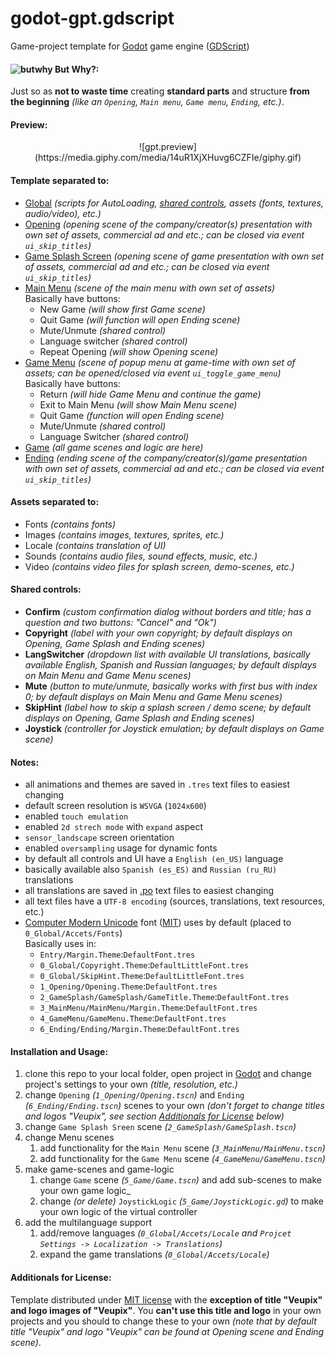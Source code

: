 # godot-gpt.gdscript
Game-project template for [Godot](https://godotengine.org/) game engine ([GDScript](http://docs.godotengine.org/en/latest/getting_started/scripting/gdscript/gdscript_basics.html))

#### ![butwhy](http://i68.tinypic.com/168bdc4.jpg) But Why?:
Just so as **not to waste time** creating **standard parts** and structure **from the beginning** _(like an `Opening`, `Main menu`, `Game menu`, `Ending`, etc.)_.

#### Preview:

<p align="center">
![gpt.preview](https://media.giphy.com/media/14uR1XjXHuvg6CZFIe/giphy.gif)
</p>

#### Template separated to:
* [Global](0_Global) _(scripts for AutoLoading, [shared controls](#shared-controls), assets (fonts, textures, audio/video), etc.)_
* [Opening](1_Opening) _(opening scene of the company/creator(s) presentation with own set of assets, commercial ad and etc.; can be closed via event `ui_skip_titles`)_
* [Game Splash Screen](2_GameSplash) _(opening scene of game presentation with own set of assets, commercial ad and etc.; can be closed via event `ui_skip_titles`)_
* [Main Menu](3_MainMenu) _(scene of the main menu with own set of assets)_
<br/>  Basically have buttons:
  * New Game _(will show first Game scene)_
  * Quit Game _(will function will open Ending scene)_
  * Mute/Unmute _(shared control)_
  * Language switcher _(shared control)_
  * Repeat Opening _(will show Opening scene)_
* [Game Menu](4_GameMenu) _(scene of popup menu at game-time with own set of assets; can be opened/closed via event `ui_toggle_game_menu`)_
<br/>  Basically have buttons:
  * Return _(will hide Game Menu and continue the game)_
  * Exit to Main Menu _(will show Main Menu scene)_
  * Quit Game _(function will open Ending scene)_
  * Mute/Unmute _(shared control)_
  * Language Switcher _(shared control)_
* [Game](5_Game) _(all game scenes and logic are here)_
* [Ending](6_Ending) _(ending scene of the company/creator(s)/game presentation with own set of assets, commercial ad and etc.; can be closed via event `ui_skip_titles`)_


#### Assets separated to:
* Fonts _(contains fonts)_
* Images _(contains images, textures, sprites, etc.)_
* Locale _(contains translation of UI)_
* Sounds _(contains audio files, sound effects, music, etc.)_
* Video _(contains video files for splash screen, demo-scenes, etc.)_

#### Shared controls:
* **Confirm** _(custom confirmation dialog without borders and title; has a question and two buttons: "Cancel" and "Ok")_
* **Copyright** _(label with your own copyright; by default displays on Opening, Game Splash and Ending scenes)_
* **LangSwitcher** _(dropdown list with available UI translations, basically available English, Spanish and Russian languages; by default displays on Main Menu and Game Menu scenes)_
* **Mute** _(button to mute/unmute, basically works with first bus with index 0; by default displays on Main Menu and Game Menu scenes)_
* **SkipHint** _(label how to skip a splash screen / demo scene; by default displays on Opening, Game Splash and Ending scenes)_
* **Joystick** _(controller for Joystick emulation; by default displays on Game scene)_

#### Notes:
* all animations and themes are saved in `.tres` text files to easiest changing
* default screen resolution is `WSVGA` (`1024x600`)
* enabled `touch emulation`
* enabled `2d strech mode` with `expand` aspect
* `sensor_landscape` screen orientation
* enabled `oversampling` usage for dynamic fonts
* by default all controls and UI have a `English (en_US)` language
* basically available also `Spanish (es_ES)` and `Russian (ru_RU)` translations
* all translations are saved in [.po](https://en.wikipedia.org/wiki/Gettext) text files to easiest changing
* all text files have a `UTF-8 encoding` (sources, translations, text resources, etc.)
* [Computer Modern Unicode](https://sourceforge.net/projects/cm-unicode/) font ([MIT](https://en.wikipedia.org/wiki/MIT_License)) uses by default (placed to `0_Global/Accets/Fonts`)
<br/>  Basically uses in:
  * `Entry/Margin.Theme`:`DefaultFont.tres`
  * `0_Global/Copyright.Theme`:`DefaultLittleFont.tres`
  * `0_Global/SkipHint.Theme`:`DefaultLittleFont.tres`
  * `1_Opening/Opening.Theme`:`DefaultFont.tres`
  * `2_GameSplash/GameSplash/GameTitle.Theme`:`DefaultFont.tres`
  * `3_MainMenu/MainMenu/Margin.Theme`:`DefaultFont.tres`
  * `4_GameMenu/GameMenu.Theme`:`DefaultFont.tres`
  * `6_Ending/Ending/Margin.Theme`:`DefaultFont.tres`

#### Installation and Usage:
1. clone this repo to your local folder, open project in [Godot](https://godotengine.org/) and change project's settings to your own _(title, resolution, etc.)_
2. change `Opening` _(`1_Opening/Opening.tscn`)_ and `Ending` _(`6_Ending/Ending.tscn`)_ scenes to your own _(don't forget to change titles and logos "Veupix", see section [Additionals for License](#additionals-for-license) below)_
3. change `Game Splash Sreen` scene _(`2_GameSplash/GameSplash.tscn`)_
4. change Menu scenes
    1. add functionality for the `Main Menu` scene _(`3_MainMenu/MainMenu.tscn`)_
    2. add functionality for the `Game Menu` scene _(`4_GameMenu/GameMenu.tscn`)_
5. make game-scenes and game-logic
    1. change `Game` scene _(`5_Game/Game.tscn`)_ and add sub-scenes to make your own game logic_
    2. change _(or delete)_ `JoystickLogic` _(`5_Game/JoystickLogic.gd`)_ to make your own logic of the virtual controller
6. add the multilanguage support
    1. add/remove languages _(`0_Global/Accets/Locale` and `Projcet Settings -> Localization -> Translations`)_
    2. expand the game translations _(`0_Global/Accets/Locale`)_

#### Additionals for License:
Template distributed under [MIT license](https://en.wikipedia.org/wiki/MIT_License) with the **exception of title "Veupix" and logo images of "Veupix"**.
 You **can't use this title and logo** in your own projects and you should to change these to your own
 _(note that by default title "Veupix" and logo "Veupix" can be found at Opening scene and Ending scene)_.